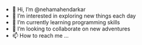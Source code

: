- 👋 Hi, I’m @nehamahendarkar
- 👀 I’m interested in exploring new things each day
- 🌱 I’m currently learning programming skills
- 💞️ I’m looking to collaborate on new adventures
- 📫 How to reach me ...

<!---
nehamahendarkar/nehamahendarkar is a ✨ special ✨ repository because its `README.md` (this file) appears on your GitHub profile.
You can click the Preview link to take a look at your changes.
--->
